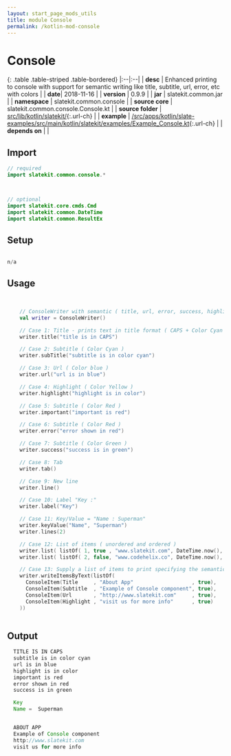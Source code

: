 ```yaml
---
layout: start_page_mods_utils
title: module Console
permalink: /kotlin-mod-console
---
```


# Console

{: .table .table-striped .table-bordered}
|:--|:--|
| **desc** | Enhanced printing to console with support for semantic writing like title, subtitle, url, error, etc with colors | 
| **date**| 2018-11-16 |
| **version** | 0.9.9  |
| **jar** | slatekit.common.jar  |
| **namespace** | slatekit.common.console  |
| **source core** | slatekit.common.console.Console.kt  |
| **source folder** | [src/lib/kotlin/slatekit/](https://github.com/code-helix/slatekit/tree/master/src/lib/kotlin/slatekit/){:.url-ch}  |
| **example** | [/src/apps/kotlin/slate-examples/src/main/kotlin/slatekit/examples/Example_Console.kt](https://github.com/code-helix/slatekit/tree/master/src/lib/kotlin/slatekit-examples/src/main/kotlin/slatekit/examples/Example_Console.kt){:.url-ch} |
| **depends on** |   |

## Import
```kotlin 
// required 
import slatekit.common.console.*



// optional 
import slatekit.core.cmds.Cmd
import slatekit.common.DateTime
import slatekit.common.ResultEx


```

## Setup
```kotlin

n/a

```

## Usage
```kotlin


    // ConsoleWriter with semantic ( title, url, error, success, highlight ) writing.
    val writer = ConsoleWriter()

    // Case 1: Title - prints text in title format ( CAPS + Color Cyan )
    writer.title("title is in CAPS")

    // Case 2: Subtitle ( Color Cyan )
    writer.subTitle("subtitle is in color cyan")

    // Case 3: Url ( Color blue )
    writer.url("url is in blue")

    // Case 4: Highlight ( Color Yellow )
    writer.highlight("highlight is in color")

    // Case 5: Subtitle ( Color Red )
    writer.important("important is red")

    // Case 6: Subtitle ( Color Red )
    writer.error("error shown in red")

    // Case 7: Subtitle ( Color Green )
    writer.success("success is in green")

    // Case 8: Tab
    writer.tab()

    // Case 9: New line
    writer.line()

    // Case 10: Label "Key :"
    writer.label("Key")

    // Case 11: Key/Value = "Name : Superman"
    writer.keyValue("Name", "Superman")
    writer.lines(2)

    // Case 12: List of items ( unordered and ordered )
    writer.list( listOf( 1, true , "www.slatekit.com", DateTime.now(), 12.34 ), true)
    writer.list( listOf( 2, false, "www.codehelix.co", DateTime.now(), 56.78 ), true)

    // Case 13: Supply a list of items to print specifying the semantic mode ( title, url, etc )
    writer.writeItemsByText(listOf(
      ConsoleItem(Title     , "About App"                   , true),
      ConsoleItem(Subtitle  , "Example of Console component", true),
      ConsoleItem(Url       , "http://www.slatekit.com"     , true),
      ConsoleItem(Highlight , "visit us for more info"      , true)
    ))
    

```


## Output

```java
  TITLE IS IN CAPS
  subtitle is in color cyan
  url is in blue
  highlight is in color
  important is red
  error shown in red
  success is in green

  Key
  Name =  Superman


  ABOUT APP
  Example of Console component
  http://www.slatekit.com
  visit us for more info

```
  